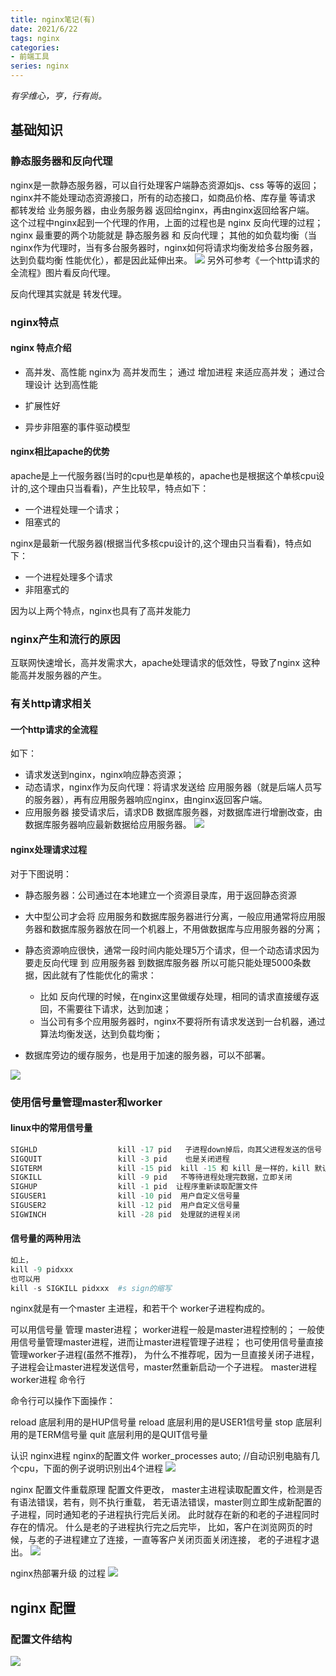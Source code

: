 ```yaml
---
title: nginx笔记(有)
date: 2021/6/22
tags: nginx
categories: 
- 前端工具
series: nginx
---
```


*有孚维心，亨，行有尚。*

## 基础知识
### 静态服务器和反向代理
nginx是一款静态服务器，可以自行处理客户端静态资源如js、css 等等的返回；
nginx并不能处理动态资源接口，所有的动态接口，如商品价格、库存量 等请求 都转发给 业务服务器，由业务服务器 返回给nginx，再由nginx返回给客户端。
这个过程中nginx起到一个代理的作用，上面的过程也是 nginx 反向代理的过程；
nginx 最重要的两个功能就是 静态服务器 和 反向代理；
其他的如负载均衡（当nginx作为代理时，当有多台服务器时，nginx如何将请求均衡发给多台服务器，达到负载均衡 性能优化），都是因此延伸出来。
![](/image/nginx/busi.png)
另外可参考《一个http请求的全流程》图片看反向代理。

反向代理其实就是 转发代理。

### nginx特点

#### nginx 特点介绍

- 高并发、高性能
nginx为 高并发而生；
通过 增加进程 来适应高并发；
通过合理设计 达到高性能

- 扩展性好

- 异步非阻塞的事件驱动模型

#### nginx相比apache的优势


apache是上一代服务器(当时的cpu也是单核的，apache也是根据这个单核cpu设计的,这个理由只当看看)，产生比较早，特点如下：
- 一个进程处理一个请求；
- 阻塞式的

nginx是最新一代服务器(根据当代多核cpu设计的,这个理由只当看看)，特点如下：
- 一个进程处理多个请求
- 非阻塞式的

因为以上两个特点，nginx也具有了高并发能力

###  nginx产生和流行的原因
互联网快速增长，高并发需求大，apache处理请求的低效性，导致了nginx 这种能高并发服务器的产生。


### 有关http请求相关
#### 一个http请求的全流程
如下：
- 请求发送到nginx，nginx响应静态资源；
- 动态请求，nginx作为反向代理：将请求发送给 应用服务器（就是后端人员写的服务器），再有应用服务器响应nginx，由nginx返回客户端。
- 应用服务器 接受请求后，请求DB 数据库服务器，对数据库进行增删改查，由数据库服务器响应最新数据给应用服务器。
![](/image/nginx/http.jpg)

#### nginx处理请求过程
对于下图说明：
- 静态服务器：公司通过在本地建立一个资源目录库，用于返回静态资源
- 大中型公司才会将 应用服务和数据库服务器进行分离，一般应用通常将应用服务器和数据库服务器放在同一个机器上，不用做数据库与应用服务器的分离；
- 静态资源响应很快，通常一段时间内能处理5万个请求，但一个动态请求因为要走反向代理 到 应用服务器 到数据库服务器 所以可能只能处理5000条数据，因此就有了性能优化的需求：
  - 比如 反向代理的时候，在nginx这里做缓存处理，相同的请求直接缓存返回，不需要往下请求，达到加速；
  - 当公司有多个应用服务器时，nginx不要将所有请求发送到一台机器，通过算法均衡发送，达到负载均衡；

- 数据库旁边的缓存服务，也是用于加速的服务器，可以不部署。

![](/image/nginx/http1.jpg)


### 使用信号量管理master和worker
#### linux中的常用信号量
```s
SIGHLD                  kill -17 pid   子进程down掉后，向其父进程发送的信号
SIGQUIT                 kill -3 pid    也是关闭进程
SIGTERM                 kill -15 pid  kill -15 和 kill 是一样的，kill 默认是15，关闭进程，等等进程当次处理完数据后关闭
SIGKILL                 kill -9 pid   不等待进程处理完数据，立即关闭
SIGHUP                  kill -1 pid  让程序重新读取配置文件
SIGUSER1                kill -10 pid  用户自定义信号量
SIGUSER2                kill -12 pid  用户自定义信号量
SIGWINCH                kill -28 pid  处理就的进程关闭
```

#### 信号量的两种用法
```s
如上，
kill -9 pidxxx 
也可以用
kill -s SIGKILL pidxxx  #s sign的缩写
```
nginx就是有一个master 主进程，和若干个 worker子进程构成的。

可以用信号量 管理 master进程；
worker进程一般是master进程控制的；
一般使用信号量管理master进程，进而让master进程管理子进程；
也可使用信号量直接管理worker子进程(虽然不推荐)，
为什么不推荐呢，因为一旦直接关闭子进程，子进程会让master进程发送信号，master然重新启动一个子进程。
master进程
worker进程
命令行

命令行可以操作下面操作：

reload 底层利用的是HUP信号量
reload 底层利用的是USER1信号量
stop 底层利用的是TERM信号量
quit 底层利用的是QUIT信号量

认识 nginx进程
nginx的配置文件
worker_processes auto; //自动识别电脑有几个cpu，下面的例子说明识别出4个进程
![](/image/nginx/pid.png)

nginx 配置文件重载原理
配置文件更改，
master主进程读取配置文件，检测是否有语法错误，若有，则不执行重载，
若无语法错误，master则立即生成新配置的子进程，同时通知老的子进程执行完后关闭。
此时就存在新的和老的子进程同时存在的情况。
什么是老的子进程执行完之后完毕，
比如，客户在浏览网页的时候，与老的子进程建立了连接，一直等客户关闭页面关闭连接，
老的子进程才退出。
![](/image/nginx/reload.png)


nginx热部署升级 的过程
![](/image/nginx/red.png)


## nginx 配置

### 配置文件结构
![](/image/nginx/in.png)


